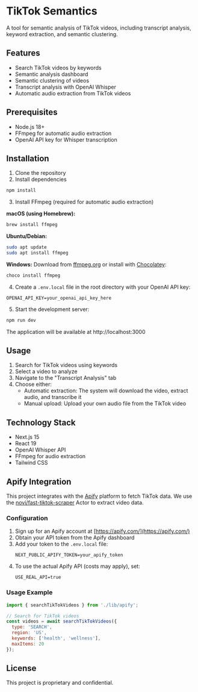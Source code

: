 # TikTok Semantics

A tool for semantic analysis of TikTok videos, including transcript analysis, keyword extraction, and semantic clustering.

## Features

- Search TikTok videos by keywords
- Semantic analysis dashboard
- Semantic clustering of videos
- Transcript analysis with OpenAI Whisper
- Automatic audio extraction from TikTok videos

## Prerequisites

- Node.js 18+
- FFmpeg for automatic audio extraction
- OpenAI API key for Whisper transcription

## Installation

1. Clone the repository
2. Install dependencies

```bash
npm install
```

3. Install FFmpeg (required for automatic audio extraction)

**macOS (using Homebrew):**
```bash
brew install ffmpeg
```

**Ubuntu/Debian:**
```bash
sudo apt update
sudo apt install ffmpeg
```

**Windows:**
Download from [ffmpeg.org](https://ffmpeg.org/download.html) or install with [Chocolatey](https://chocolatey.org/):
```bash
choco install ffmpeg
```

4. Create a `.env.local` file in the root directory with your OpenAI API key:

```
OPENAI_API_KEY=your_openai_api_key_here
```

5. Start the development server:

```bash
npm run dev
```

The application will be available at http://localhost:3000

## Usage

1. Search for TikTok videos using keywords
2. Select a video to analyze
3. Navigate to the "Transcript Analysis" tab
4. Choose either:
   - Automatic extraction: The system will download the video, extract audio, and transcribe it
   - Manual upload: Upload your own audio file from the TikTok video

## Technology Stack

- Next.js 15
- React 19
- OpenAI Whisper API
- FFmpeg for audio extraction
- Tailwind CSS

## Apify Integration

This project integrates with the [Apify](https://apify.com) platform to fetch TikTok data. We use the [novi/fast-tiktok-scraper](https://apify.com/novi/fast-tiktok-scraper) Actor to extract video data.

### Configuration

1. Sign up for an Apify account at [https://apify.com/](https://apify.com/)
2. Obtain your API token from the Apify dashboard
3. Add your token to the `.env.local` file:
   ```
   NEXT_PUBLIC_APIFY_TOKEN=your_apify_token
   ```
4. To use the actual Apify API (costs may apply), set:
   ```
   USE_REAL_API=true
   ```

### Usage Example

```javascript
import { searchTikTokVideos } from './lib/apify';

// Search for TikTok videos
const videos = await searchTikTokVideos({
  type: 'SEARCH',
  region: 'US',
  keywords: ['health', 'wellness'],
  maxItems: 20
});
```

## License

This project is proprietary and confidential.
